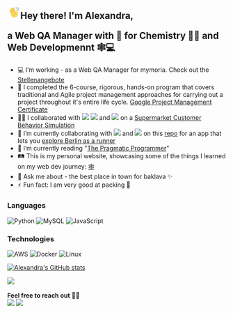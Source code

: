 <h2><img src="./assets/hand-wave.gif" width='30'>Hey there! I'm Alexandra, 
  
  a Web QA Manager with 💚 for Chemistry 🧪🥼 and Web Developmennt 🕸️💻</h2>

- 💻 I’m working - as a Web QA Manager for mymoria. Check out the [Stellenangebote](https://www.mymoria.de/ueber-uns/stellenangebote-werde-teil-des-teams-werde-mymorian/)
- 🎯 I completed the 6-course, rigorous, hands-on program that covers traditional and Agile project management approaches for carrying out a project throughout it's entire life cycle. [Google Project Management Certificate](https://www.credly.com/badges/593b1d21-40c8-418e-8ab6-ecd6e923c9af)
- 👯‍♀️ I collaborated with  <a href="https://github.com/AlphanAksoyoglu/"><img src="https://img.shields.io/badge/-Alphan-0077B5?style=plastic&logo=GitHub&logoColor=white"/></a> <a href="https://github.com/pavrmk"><img src="https://img.shields.io/badge/-Pavel-0077B5?style=plastic&logo=GitHub&logoColor=white"/></a> and <a href="https://github.com/lenaromanenko"><img src="https://img.shields.io/badge/-Lena-0077B5?style=plastic&logo=GitHub&logoColor=white"/></a> on a [Supermarket Customer Behavior Simulation](https://github.com/AlphanAksoyoglu/supermarket_markov_simulation)
- 🌱 I’m currently collaborating with <a href="https://github.com/benolayinka"><img src="https://img.shields.io/badge/-Ben-0077B5?style=plastic&logo=GitHub&logoColor=white"/></a> and <a href="https://github.com/MULUALEM-TEKLE"><img src="https://img.shields.io/badge/-Mule-0077B5?style=plastic&logo=GitHub&logoColor=white"/></a> on this [repo](https://github.com/benolayinka/berlin-runner) for an app that lets you [explore Berlin as a runner](https://berliner.run/)
- 📖 I’m currently reading "[The Pragmatic Programmer](https://pragprog.com/titles/tpp20/the-pragmatic-programmer-20th-anniversary-edition/)"
- 🛤️ This is my personal website, showcasing some of the things I learned on my web dev journey: <a href="https://fuzzy-tyhk.onrender.com/">🕸️</a> 
- 💬 Ask me about - the best place in town for baklava ✨
- ⚡ Fun fact: I am very good at packing 🧳

### Languages

![Python](https://img.shields.io/badge/-Python-ffffff?&logo=python)
![MySQL](https://img.shields.io/badge/-MYSQL-ffffff?&logo=MySQL)
![JavaScript](https://img.shields.io/badge/-JavaScript-ffffff?&logo=JavaScript)

### Technologies

![AWS](https://img.shields.io/badge/-AWS-ffffff?&logo=Amazon-AWS&logoColor=FF9900)
![Docker](https://img.shields.io/badge/-Docker-ffffff?&logo=Docker)
![Linux](https://img.shields.io/badge/-Linux-ffffff?&logo=Linux&logoColor=FCC624)

[![Alexandra's GitHub stats](https://github-readme-stats.vercel.app/api?username=ai-aksoyoglu&count_private=true&show_icons=true&theme=chartreuse-dark&hide_title=true)](https://github.com/ai-aksoyoglu/github-readme-stats)

![](https://komarev.com/ghpvc/?username=ai-aksoyoglu&color=brightgreen&label=hits+👀)

__Feel free to reach out__ 🤝🏻  
[![](https://img.shields.io/badge/-Connect-0e76a8?style=plastic&logo=Linkedin&logoColor=white)](https://www.linkedin.com/in/ai-aksoyoglu/)
[![](https://img.shields.io/badge/-ai&period;aksoyoglu@protonmail.com-505264?style=plastic&logo=ProtonMail&logoColor=white)](mailto:ai.aksoyoglu@protonmail.com)

<!--
<a href="mailto:ai-aksoyoglu@protonmail.com"><img src="https://img.shields.io/badge/-ai&minus;aksoyoglu@protonmail.com-D14836?style=splastic&logo=ProtonMail&logoColor=white&Color=#195340"/></a>

__Feel free to reach out__ [<img align="left" alt="linkedin" width="25px" src="assets/linkedin.png" />](https://www.linkedin.com/in/ai-aksoyoglu/)&nbsp;&nbsp;&nbsp;[<img alt="email" width="29px" src="assets/gmail.png" />](mailto:ai-aksoyoglu@protonmail.com) 
**ai-aksoyoglu/ai-aksoyoglu** is a ✨ _special_ ✨ repository because its `README.md` (this file) appears on your GitHub profile.


Resources: 
https://github.com/ariasdrea/ariasdrea
https://github.com/AVS1508
https://github.com/ABSphreak
https://github.com/adamalston


Here are some ideas to get you started:

- 🔭 I’m currently working on ...
- 🌱 I’m currently learning ...
- 👯 I’m looking to collaborate on ...
- 🤔 I’m looking for help with ...
- 💬 Ask me about ...
- 📫 How to reach me: ...
- 😄 Pronouns: ...
- ⚡ Fun fact: ...
-->
